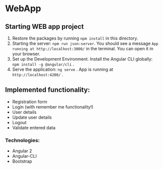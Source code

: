 # WebApp

## Starting WEB app project

1. Restore the packages by running `npm install` in this directory.
2. Starting the server: `npm run json:server`. You should see a message `App running at http://localhost:3000/` in the terminal. 
You can open it in your browser.
3. Set up the Development Environment. Install the Angular CLI globally: `npm install -g @angular/cli` .
3. Serve the application: `ng serve` . App is running at `http://localhost:4200/` .

## Implemented functionality:

- Registration form
- Login (with remember me functionality!)
- User details
- Update user details
- Logout
- Validate entered data

### Technologies: 

- Angular 2
- Angular-CLI
- Bootstrap
